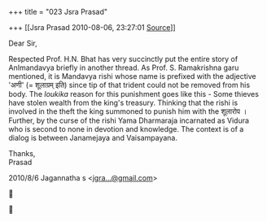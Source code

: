 +++
title = "023 Jsra Prasad"

+++
[[Jsra Prasad	2010-08-06, 23:27:01 [Source](https://groups.google.com/g/bvparishat/c/HrzWWGVWESk)]]



Dear Sir,  
  
Respected Prof. H.N. Bhat has very succinctly put the entire story of AnImandavya briefly in another thread. As Prof. S. Ramakrishna garu mentioned, it is Mandavya rishi whose name is prefixed with the adjective 'अणी' (= शूलाग्रम् इति) since tip of that trident could not be removed from his body. The *loukika* reason for this punishment goes like this - Some thieves have stolen wealth from the king's treasury. Thinking that the rishi is involved in the theft the king summoned to punish him with the शूलारोप । Further, by the curse of the rishi Yama Dharmaraja incarnated as Vidura who is second to none in devotion and knowledge. The context is of a dialog is between Janamejaya and Vaisampayana.  
  
Thanks,  
Prasad  
  

2010/8/6 Jagannatha s \<[jgra...@gmail.com]()\>





